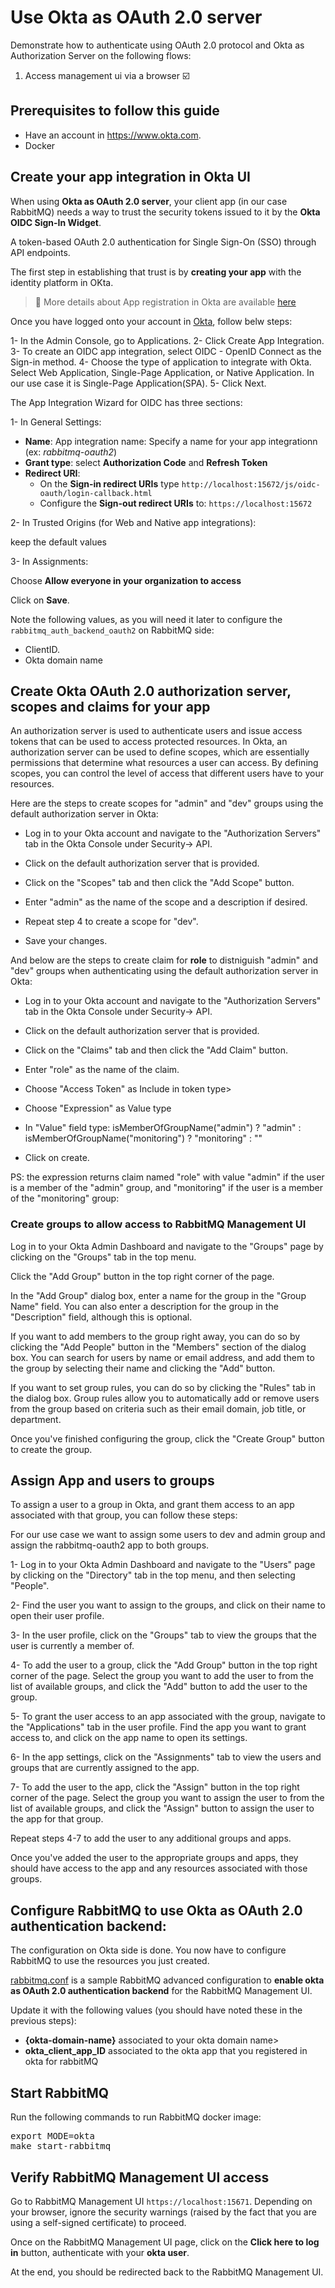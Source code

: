 # Use Okta as OAuth 2.0 server

Demonstrate how to authenticate using OAuth 2.0 protocol
and Okta as Authorization Server on the following flows:

1. Access management ui via a browser :ballot_box_with_check:

## Prerequisites to follow this guide

- Have an account in https://www.okta.com.
- Docker

## Create your app integration in Okta UI

When using **Okta  as OAuth 2.0 server**, your client app (in our case RabbitMQ) needs a way to trust the security tokens issued to it by the **Okta OIDC Sign-In Widget**.

A token-based OAuth 2.0 authentication for Single Sign-On (SSO) through API endpoints.

The first step in establishing that trust is by **creating your app** with the identity platform in OKta.

> :blue_book: More details about App registration in Okta  are available [here](https://help.okta.com/en-us/Content/Topics/Apps/Apps_App_Integration_Wizard_OIDC.htm)

Once you have logged onto your account in [Okta](https://www.okta.com), follow belw steps:

1- In the Admin Console, go to Applications.
2- Click Create App Integration.
3- To create an OIDC app integration, select OIDC - OpenID Connect as the Sign-in method.
4- Choose the type of application to integrate with Okta. Select Web Application, Single-Page Application, or Native Application. In our use case it is Single-Page Application(SPA).
5- Click Next.

The App Integration Wizard for OIDC has three sections:

1- In General Settings:
  - **Name**: App integration name: Specify a name for your app integrationn (ex: *rabbitmq-oauth2*)
  - **Grant type**: select **Authorization Code**  and **Refresh Token**
  - **Redirect URI**:
    - On the **Sign-in redirect URIs**  type `http://localhost:15672/js/oidc-oauth/login-callback.html`
    - Configure the **Sign-out redirect URIs** to: `https://localhost:15672`

2- In Trusted Origins (for Web and Native app integrations):

keep the default values

3- In Assignments:

Choose **Allow everyone in your organization to access**

Click on **Save**.


Note the following values, as you will need it later to configure the `rabbitmq_auth_backend_oauth2` on RabbitMQ side:
- ClientID.
- Okta domain name

## Create Okta OAuth 2.0 authorization server, scopes and claims for your app

An authorization server is used to authenticate users and issue access tokens that can be used to access protected resources. In Okta, an authorization server can be used to define scopes, which are essentially permissions that determine what resources a user can access. By defining scopes, you can control the level of access that different users have to your resources.

Here are the steps to create scopes for "admin" and "dev"  groups using the default authorization server in Okta:

- Log in to your Okta  account and navigate to the "Authorization Servers" tab in the Okta  Console under Security-> API.

- Click on the default authorization server that is provided.

- Click on the "Scopes" tab and then click the "Add Scope" button.

- Enter "admin" as the name of the scope and a description if desired.

- Repeat step 4 to create a scope for "dev".

- Save your changes.

And below are the steps to create claim for **role** to distniguish "admin" and "dev"  groups when authenticating using the default authorization server in Okta:

- Log in to your Okta  account and navigate to the "Authorization Servers" tab in the Okta  Console under Security-> API.

- Click on the default authorization server that is provided.

- Click on the "Claims" tab and then click the "Add Claim" button.

- Enter "role" as the name of the claim.

- Choose "Access Token" as Include in token type>

- Choose "Expression" as Value type

-  In "Value" field type: isMemberOfGroupName("admin") ? "admin" : isMemberOfGroupName("monitoring") ? "monitoring" : ""

- Click on create.


PS: the expression  returns claim named "role" with value "admin" if the user is a member of the "admin" group, and "monitoring" if the user is a member of the "monitoring" group:

### Create groups to allow access to RabbitMQ Management UI

Log in to your Okta Admin Dashboard and navigate to the "Groups" page by clicking on the "Groups" tab in the top menu.

Click the "Add Group" button in the top right corner of the page.

In the "Add Group" dialog box, enter a name for the group in the "Group Name" field. You can also enter a description for the group in the "Description" field, although this is optional.

If you want to add members to the group right away, you can do so by clicking the "Add People" button in the "Members" section of the dialog box. You can search for users by name or email address, and add them to the group by selecting their name and clicking the "Add" button.

If you want to set group rules, you can do so by clicking the "Rules" tab in the dialog box. Group rules allow you to automatically add or remove users from the group based on criteria such as their email domain, job title, or department.

Once you've finished configuring the group, click the "Create Group" button to create the group.


## Assign App and users to groups

To assign a user to a group in Okta, and grant them access to an app associated with that group, you can follow these steps:


For our use case we want to assign some users to dev and admin group and assign the rabbitmq-oauth2 app to both groups.

1- Log in to your Okta Admin Dashboard and navigate to the "Users" page by clicking on the "Directory" tab in the top menu, and then selecting "People".

2- Find the user you want to assign to the groups, and click on their name to open their user profile.

3- In the user profile, click on the "Groups" tab to view the groups that the user is currently a member of.

4- To add the user to a group, click the "Add Group" button in the top right corner of the page. Select the group you want to add the user to from the list of available groups, and click the "Add" button to add the user to the group.

5- To grant the user access to an app associated with the group, navigate to the "Applications" tab in the user profile. Find the app you want to grant access to, and click on the app name to open its settings.

6- In the app settings, click on the "Assignments" tab to view the users and groups that are currently assigned to the app.

7- To add the user to the app, click the "Assign" button in the top right corner of the page. Select the group you want to assign the user to from the list of available groups, and click the "Assign" button to assign the user to the app for that group.

Repeat steps 4-7 to add the user to any additional groups and apps.

Once you've added the user to the appropriate groups and apps, they should have access to the app and any resources associated with those groups.


## Configure RabbitMQ to use Okta  as OAuth 2.0 authentication backend:

The configuration on Okta side is done. You now have to configure RabbitMQ to use the resources you just created.

[rabbitmq.conf](https://github.com/rabbitmq/rabbitmq-oauth2-tutorial/tree/main/conf/okta/rabbitmq.conf) is a sample RabbitMQ advanced configuration to **enable  okta as OAuth 2.0 authentication backend** for the RabbitMQ Management UI.

Update it with the following values (you should have noted these in the previous steps):
- **{okta-domain-name}** associated to your okta domain name>
- **okta_client_app_ID** associated to the okta app that you registered in okta for rabbitMQ


## Start RabbitMQ

Run the following commands to run RabbitMQ docker image:

<pre class="lang-bash">
export MODE=okta
make start-rabbitmq
</pre>


## Verify RabbitMQ Management UI access

Go to RabbitMQ Management UI `https://localhost:15671`. Depending on your browser, ignore the security warnings (raised by the fact that you are using a self-signed certificate) to proceed.

Once on the RabbitMQ Management UI page, click on the **Click here to log in** button,
authenticate with your **okta user**.

At the end, you should be redirected back to the RabbitMQ Management UI.
